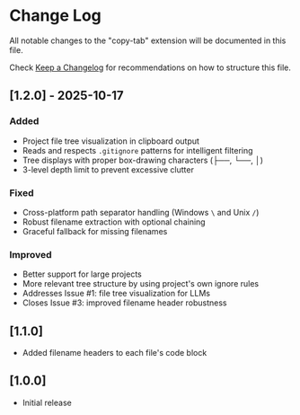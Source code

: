 # Change Log

All notable changes to the "copy-tab" extension will be documented in this file.

Check [Keep a Changelog](http://keepachangelog.com/) for recommendations on how to structure this file.

## [1.2.0] - 2025-10-17

### Added
- Project file tree visualization in clipboard output
- Reads and respects `.gitignore` patterns for intelligent filtering
- Tree displays with proper box-drawing characters (├──, └──, │)
- 3-level depth limit to prevent excessive clutter

### Fixed
- Cross-platform path separator handling (Windows `\` and Unix `/`)
- Robust filename extraction with optional chaining
- Graceful fallback for missing filenames

### Improved
- Better support for large projects
- More relevant tree structure by using project's own ignore rules
- Addresses Issue #1: file tree visualization for LLMs
- Closes Issue #3: improved filename header robustness

## [1.1.0]

- Added filename headers to each file's code block

## [1.0.0]

- Initial release